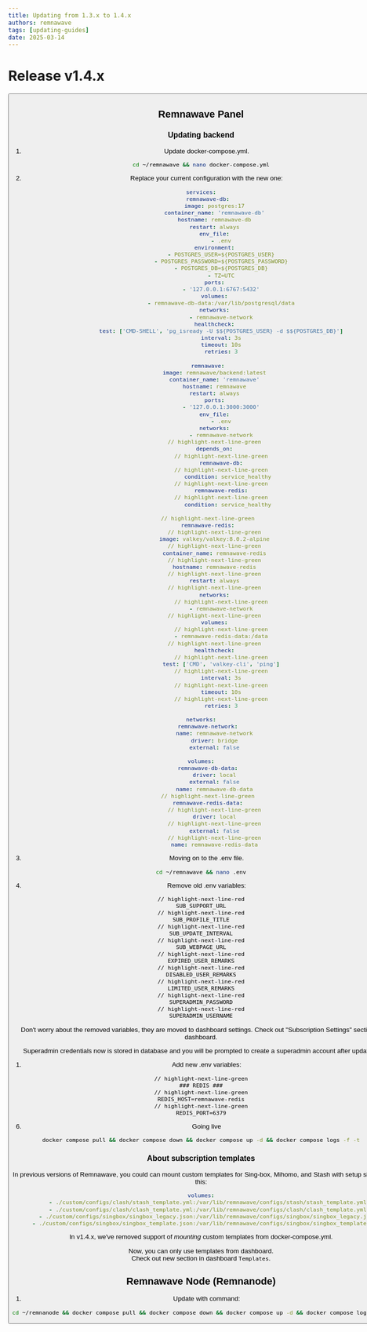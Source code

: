 ```yaml
---
title: Updating from 1.3.x to 1.4.x
authors: remnawave
tags: [updating-guides]
date: 2025-03-14
---
```


# Release v1.4.x

<Button
    label="Check out full changelog"
    variant="secondary"
    outline
    link="https://hub.remna.st/changelog/remnawave-v1-4-0-a-stellar-upgrade"
/>

## Remnawave Panel

### Updating backend

1. Update docker-compose.yml.

```bash
cd ~/remnawave && nano docker-compose.yml
```

2. Replace your current configuration with the new one:

```yaml title="docker-compose.yml"
services:
    remnawave-db:
        image: postgres:17
        container_name: 'remnawave-db'
        hostname: remnawave-db
        restart: always
        env_file:
            - .env
        environment:
            - POSTGRES_USER=${POSTGRES_USER}
            - POSTGRES_PASSWORD=${POSTGRES_PASSWORD}
            - POSTGRES_DB=${POSTGRES_DB}
            - TZ=UTC
        ports:
            - '127.0.0.1:6767:5432'
        volumes:
            - remnawave-db-data:/var/lib/postgresql/data
        networks:
            - remnawave-network
        healthcheck:
            test: ['CMD-SHELL', 'pg_isready -U $${POSTGRES_USER} -d $${POSTGRES_DB}']
            interval: 3s
            timeout: 10s
            retries: 3

    remnawave:
        image: remnawave/backend:latest
        container_name: 'remnawave'
        hostname: remnawave
        restart: always
        ports:
            - '127.0.0.1:3000:3000'
        env_file:
            - .env
        networks:
            - remnawave-network
        // highlight-next-line-green
        depends_on:
            // highlight-next-line-green
            remnawave-db:
            // highlight-next-line-green
                condition: service_healthy
            // highlight-next-line-green
            remnawave-redis:
            // highlight-next-line-green
                condition: service_healthy

    // highlight-next-line-green
    remnawave-redis:
        // highlight-next-line-green
        image: valkey/valkey:8.0.2-alpine
        // highlight-next-line-green
        container_name: remnawave-redis
        // highlight-next-line-green
        hostname: remnawave-redis
        // highlight-next-line-green
        restart: always
        // highlight-next-line-green
        networks:
            // highlight-next-line-green
            - remnawave-network
        // highlight-next-line-green
        volumes:
            // highlight-next-line-green
            - remnawave-redis-data:/data
        // highlight-next-line-green
        healthcheck:
            // highlight-next-line-green
            test: ['CMD', 'valkey-cli', 'ping']
            // highlight-next-line-green
            interval: 3s
            // highlight-next-line-green
            timeout: 10s
            // highlight-next-line-green
            retries: 3

networks:
    remnawave-network:
        name: remnawave-network
        driver: bridge
        external: false

volumes:
    remnawave-db-data:
        driver: local
        external: false
        name: remnawave-db-data
    // highlight-next-line-green
    remnawave-redis-data:
        // highlight-next-line-green
        driver: local
        // highlight-next-line-green
        external: false
        // highlight-next-line-green
        name: remnawave-redis-data
```

3. Moving on to the .env file.

```bash
cd ~/remnawave && nano .env
```

4. Remove old .env variables:

```title=".env"
// highlight-next-line-red
SUB_SUPPORT_URL
// highlight-next-line-red
SUB_PROFILE_TITLE
// highlight-next-line-red
SUB_UPDATE_INTERVAL
// highlight-next-line-red
SUB_WEBPAGE_URL
// highlight-next-line-red
EXPIRED_USER_REMARKS
// highlight-next-line-red
DISABLED_USER_REMARKS
// highlight-next-line-red
LIMITED_USER_REMARKS
// highlight-next-line-red
SUPERADMIN_PASSWORD
// highlight-next-line-red
SUPERADMIN_USERNAME
```

Don't worry about the removed variables, they are moved to dashboard settings.
Check out "Subscription Settings" section in dashboard.

Superadmin credentials now is stored in database and you will be prompted to create a superadmin account after updating.

1. Add new .env variables:

```title=".env"
// highlight-next-line-green
### REDIS ###
// highlight-next-line-green
REDIS_HOST=remnawave-redis
// highlight-next-line-green
REDIS_PORT=6379
```

6. Going live

```bash
docker compose pull && docker compose down && docker compose up -d && docker compose logs -f -t
```

### About subscription templates

In previous versions of Remnawave, you could can mount custom templates for Sing-box, Mihomo, and Stash with setup similar to this:

```yaml title="docker-compose.yml"
volumes:
    - ./custom/configs/clash/stash_template.yml:/var/lib/remnawave/configs/stash/stash_template.yml
    - ./custom/configs/clash/clash_template.yml:/var/lib/remnawave/configs/clash/clash_template.yml
    - ./custom/configs/singbox/singbox_legacy.json:/var/lib/remnawave/configs/singbox/singbox_legacy.json
    - ./custom/configs/singbox/singbox_template.json:/var/lib/remnawave/configs/singbox/singbox_template.json
```

In v1.4.x, we've removed support of _mounting_ custom templates from docker-compose.yml.

Now, you can only use templates from dashboard.  
Check out new section in dashboard `Templates`.

## Remnawave Node (Remnanode)

1. Update with command:

```bash
cd ~/remnanode && docker compose pull && docker compose down && docker compose up -d && docker compose logs -f -t
```
